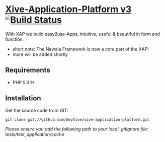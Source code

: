 # [Xive-Application-Platform v3](http://devxive.com) [![Build Status](https://secure.travis-ci.org/devXive/xive-application-platform.png?branch=master)](https://travis-ci.org/devXive/xive-application-platform)

With XAP we build easy2use-Apps, intuitive, useful & beautiful in form and function.

* short note: The Nawala Framework is now a core part of the XAP!
* more will be added shortly


Requirements
------------

* PHP 5.3.1+


Installation
------------

Get the source code from GIT:

    git clone git://github.com/devXive/xive-application-platform.git

_Please ensure you add the following path to your local .gitignore file: tests/test_application/cache_

<!--
Contributing
------------

All contributions are welcome to be submitted for review for inclusion in the Xive-Application-Platform, but before they will be accepted, we ask that you follow these simple steps:

1) We're all Joomla! fanatics and follow Joomla! Code Standards, therefore: submitted code (fe. "Pull Requests") must follow these standards
* Please use the resources/coding-standards directory for more information about the code standards.

3) Tests are *highly* encouraged for all pull requests
* The Xive-Application-Platform uses PHPUnit for its unit testing. Please review the PHPUnit manual at http://www.phpunit.de/manual/current/en/index.html.
* Whether your pull request is a bug fix or introduces new classes or methods to the Platform, we ask that you include unit tests for your changes.
* We understand that not all users submitting pull requests will be proficient with PHPUnit. The maintainers and community as a whole are a helpful group and can help you with writing tests.
* Although bug fixes may be accepted without unit tests (so long as existing tests do not fail with your change), new classes will not be accepted without tests to validate its functionality.

3) For bugtracking we use GitHub Issues.
* If you want to request a feature or anything else, please use GitHub Issues too.

4) Documentation is *highly* encouraged
* The Xive-Application-Platform Manual (including for Joomla! Platform and Bootstrap) is contained in GitHub Wikis and is written in Markdown format.
* When submitting new packages, documentation will be required with your pull request. Please use the existing documentation for examples.
* We understand that not all code is documented at this time. Feel free to expand on the existing documentation by adding to existing chapters or submitting new chapters.

Please be patient as not all items will be tested or reviewed immediately by a maintainer.

Lastly, please be receptive to feedback about your change.  The maintainers and other community members may make suggestions or ask questions about your change. This is part of the review process, and helps everyone to understand what is happening, why it is happening, and potentially optimize your code.
-->
